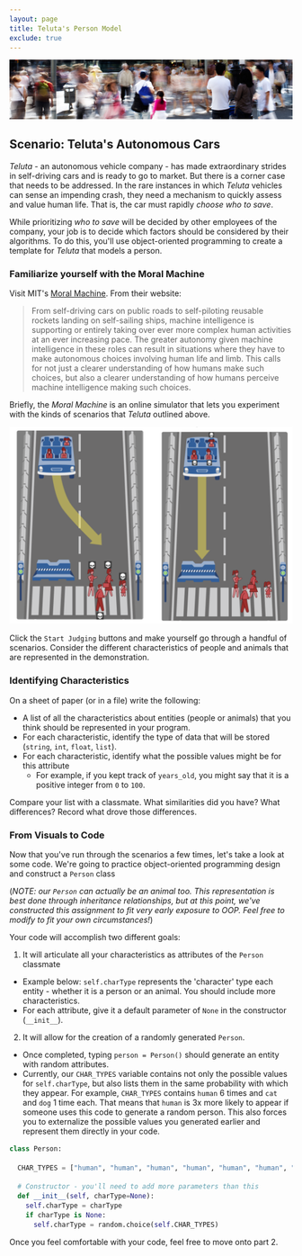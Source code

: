 ```yaml
---
layout: page
title: Teluta's Person Model
exclude: true
---
```

![university](img/people.jpg)

## Scenario: Teluta's Autonomous Cars
_Teluta_ - an autonomous vehicle company - has made extraordinary strides in self-driving cars and is ready to go to market. But there is a corner case that needs to be addressed. In the rare instances in which _Teluta_ vehicles can sense an impending crash, they need a mechanism to quickly assess and value human life. That is, the car must rapidly _choose who to save_.

While prioritizing _who to save_ will be decided by other employees of the company, your job is to decide which factors should be considered by their algorithms. To do this, you'll use object-oriented programming to create a template for _Teluta_ that models a person.

### Familiarize yourself with the Moral Machine
Visit MIT's [Moral Machine](http://moralmachine.mit.edu/). From their website:

> From self-driving cars on public roads to self-piloting reusable rockets landing on self-sailing ships, machine intelligence is supporting or entirely taking over ever more complex human activities at an ever increasing pace. The greater autonomy given machine intelligence in these roles can result in situations where they have to make autonomous choices involving human life and limb. This calls for not just a clearer understanding of how humans make such choices, but also a clearer understanding of how humans perceive machine intelligence making such choices.

Briefly, the _Moral Machine_ is an online simulator that lets you experiment with the kinds of scenarios that _Teluta_ outlined above.

![moralmachine](img/moralmachine.png)

Click the `Start Judging` buttons and make yourself go through a handful of scenarios. Consider the different characteristics of people and animals that are represented in the demonstration.

### Identifying Characteristics
On a sheet of paper (or in a file) write the following:
- A list of all the characteristics about entities (people or animals) that you think should be represented in your program.
- For each characteristic, identify the type of data that will be stored (`string`, `int`, `float`, `list`).
- For each characteristic, identify what the possible values might be for this attribute
  - For example, if you kept track of `years_old`, you might say that it is a positive integer from `0` to `100`.

Compare your list with a classmate. What similarities did you have? What differences? Record what drove those differences.

### From Visuals to Code

Now that you've run through the scenarios a few times, let's take a look at some code. We're going to practice object-oriented programming design and construct a `Person` class

(_NOTE: our `Person` can actually be an animal too. This representation is best done through inheritance relationships, but at this point, we've constructed this assignment to fit very early exposure to OOP. Feel free to modify to fit your own circumstances!_)

Your code will accomplish two different goals:  
1. It will articulate all your characteristics as attributes of the `Person` classmate
  - Example below: `self.charType` represents the 'character' type each entity - whether it is a person or an animal. You should include more characteristics.
  - For each attribute, give it a default parameter of `None` in the constructor (`__init__`).
2. It will allow for the creation of a randomly generated `Person`.
  - Once completed, typing `person = Person()` should generate an entity with random attributes.
  - Currently, our `CHAR_TYPES` variable contains not only the possible values for `self.charType`, but also lists them in the same probability with which they appear. For example, `CHAR_TYPES` contains `human` 6 times and `cat` and `dog` 1 time each. That means that `human` is 3x more likely to appear if someone uses this code to generate a random person. This also forces you to externalize the possible values you generated earlier and represent them directly in your code.

```python
class Person:

  CHAR_TYPES = ["human", "human", "human", "human", "human", "human", "dog", "cat"]

  # Constructor - you'll need to add more parameters than this
  def __init__(self, charType=None):
    self.charType = charType
    if charType is None:
      self.charType = random.choice(self.CHAR_TYPES)
```

Once you feel comfortable with your code, feel free to move onto part 2.
